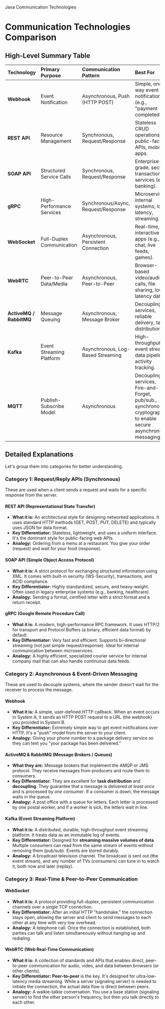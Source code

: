 Java Communication Technologies
# Communication Technologies Comparison

## High-Level Summary Table

| Technology | Primary Purpose | Communication Pattern | Best For |
| :--- | :--- | :--- | :--- |
| **Webhook** | Event Notification | Asynchronous, Push (HTTP POST) | Simple, one-way event notifications (e.g., "payment completed"). |
| **REST API** | Resource Management | Synchronous, Request/Response | Stateless CRUD operations, public-facing APIs, mobile apps. |
| **SOAP API** | Structured Service Calls | Synchronous, Request/Response | Enterprise-grade, secure, transactional services (e.g., banking). |
| **gRPC** | High-Performance Services | Synchronous/Async, Request/Response | Microservices, internal systems, low-latency, streaming. |
| **WebSocket** | Full-Duplex Communication | Asynchronous, Persistent Connection | Real-time, interactive apps (e.g., chat, live feeds, games). |
| **WebRTC** | Peer-to-Peer Data/Media | Asynchronous, Peer-to-Peer | Browser-based video/audio calls, file sharing, low-latency data. |
| **ActiveMQ / RabbitMQ** | Message Queuing | Asynchronous, Message Broker | Decoupling services, reliable delivery, task distribution. |
| **Kafka** | Event Streaming Platform | Asynchronous, Log-Based Streaming | High-throughput event streams, data pipelines, activity tracking. |
| **MQTT** | Publish-Subscribe Model | Asynchronous | Decoupling services, Fire-and-Forget, pub/sub., synchronous cryptography to enable secure asynchronous messaging |

## Detailed Explanations

Let's group them into categories for better understanding.

### Category 1: Request/Reply APIs (Synchronous)

These are used when a client sends a request and waits for a specific response from the server.

#### REST API (Representational State Transfer)

- **What it is:** An architectural style for designing networked applications. It uses standard HTTP methods (GET, POST, PUT, DELETE) and typically uses JSON for data format.
- **Key Differentiator:** Stateless, lightweight, and uses a uniform interface. It's the dominant style for public-facing web APIs.
- **Analogy:** Ordering from a menu at a restaurant. You give your order (request) and wait for your food (response).

#### SOAP API (Simple Object Access Protocol)

- **What it is:** A strict protocol for exchanging structured information using XML. It comes with built-in security (WS-Security), transactions, and ACID compliance.
- **Key Differentiator:** Highly standardized, secure, and heavy-weight. Often used in legacy enterprise systems (e.g., banking, healthcare).
- **Analogy:** Sending a formal, certified letter with a strict format and a return receipt.

#### gRPC (Google Remote Procedure Call)

- **What it is:** A modern, high-performance RPC framework. It uses HTTP/2 for transport and Protocol Buffers (a binary, efficient data format) by default.
- **Key Differentiator:** Very fast and efficient. Supports bi-directional streaming (not just simple request/response). Ideal for internal communication between microservices.
- **Analogy:** A highly efficient, specialized courier service for internal company mail that can also handle continuous data feeds.

### Category 2: Asynchronous & Event-Driven Messaging

These are used to decouple systems, where the sender doesn't wait for the receiver to process the message.

#### Webhook

- **What it is:** A simple, user-defined HTTP callback. When an event occurs in System A, it sends an HTTP POST request to a URL (the webhook) you provided in System B.
- **Key Differentiator:** Extremely simple way to get event notifications over HTTP. It's a "push" model from the server to your client.
- **Analogy:** Giving your phone number to a package delivery service so they can text you "your package has been delivered."

#### ActiveMQ & RabbitMQ (Message Brokers / Queues)

- **What they are:** Message brokers that implement the AMQP or JMS protocol. They receive messages from producers and route them to consumers.
- **Key Differentiator:** They are excellent for **task distribution** and **decoupling**. They guarantee that a message is delivered *at least once* and is processed by *one consumer*. If a consumer is down, the message waits in the queue.
- **Analogy:** A post office with a queue for letters. Each letter is processed by one postal worker, and if a worker is sick, the letters wait in line.

#### Kafka (Event Streaming Platform)

- **What it is:** A distributed, durable, high-throughput event streaming platform. It treats data as an immutable log of events.
- **Key Differentiator:** Designed for **streaming massive volumes of data**. Multiple consumers can read from the same stream of events without removing them (pub/sub). Events are stored durably.
- **Analogy:** A broadcast television channel. The broadcast is sent out (the event stream), and any number of TVs (consumers) can tune in to watch it, both now and later (replay).

### Category 3: Real-Time & Peer-to-Peer Communication

#### WebSocket

- **What it is:** A protocol providing full-duplex, persistent communication channels over a single TCP connection.
- **Key Differentiator:** After an initial HTTP "handshake," the connection stays open, allowing the server and client to send messages to each other at any time with very low overhead.
- **Analogy:** A telephone call. Once the connection is established, both parties can talk and listen simultaneously without hanging up and redialing.

#### WebRTC (Web Real-Time Communication)

- **What it is:** A collection of standards and APIs that enables direct, peer-to-peer communication for audio, video, and data between browsers (or other clients).
- **Key Differentiator:** **Peer-to-peer** is the key. It's designed for ultra-low-latency media streaming. While a server (signaling server) is needed to initiate the connection, the actual data flow is direct between peers.
- **Analogy:** A walkie-talkie conversation. You use a base station (signaling server) to find the other person's frequency, but then you talk directly to each other.
